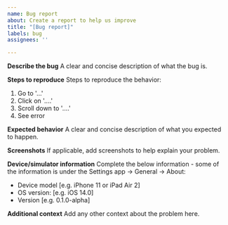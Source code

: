 ```yaml
---
name: Bug report
about: Create a report to help us improve
title: "[Bug report]"
labels: bug
assignees: ''

---
```


**Describe the bug**
A clear and concise description of what the bug is.

**Steps to reproduce**
Steps to reproduce the behavior:
1. Go to '...'
2. Click on '....'
3. Scroll down to '....'
4. See error

**Expected behavior**
A clear and concise description of what you expected to happen.

**Screenshots**
If applicable, add screenshots to help explain your problem.

**Device/simulator information**
Complete the below information - some of the information is under the Settings app -> General -> About:
 - Device model [e.g. iPhone 11 or iPad Air 2]
 - OS version: [e.g. iOS 14.0]
 - Version [e.g. 0.1.0-alpha]

**Additional context**
Add any other context about the problem here.
